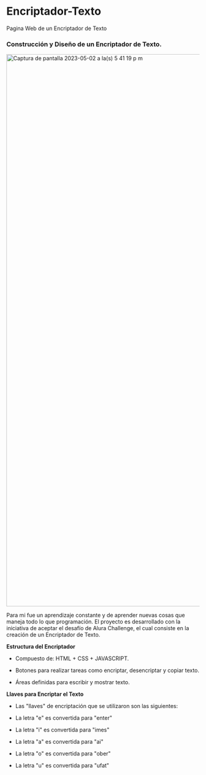 # Encriptador-Texto
Pagina Web de un Encriptador de Texto
### Construcción y Diseño de un Encriptador de Texto.

<img width="1440" alt="Captura de pantalla 2023-05-02 a la(s) 5 41 19 p m" src="https://user-images.githubusercontent.com/130389488/236062525-5fd8f65e-1d20-4d8e-a21c-fb489878030a.png">

Para mi fue un aprendizaje constante y de aprender nuevas cosas que maneja todo lo que programación. El proyecto es desarrollado con la iniciativa de aceptar el desafío de Alura Challenge, el cual consiste en la creación de un Encriptador de Texto.

**Estructura del Encriptador**

- Compuesto de: HTML + CSS + JAVASCRIPT.

- Botones para realizar tareas como encriptar, desencriptar y copiar texto.

- Áreas definidas para escribir y mostrar texto.

**Llaves para Encriptar el Texto**

- Las "llaves" de encriptación que se utilizaron son las siguientes:

- La letra "e" es convertida para "enter"

- La letra "i" es convertida para "imes"

- La letra "a" es convertida para "ai"

- La letra "o" es convertida para "ober"

- La letra "u" es convertida para "ufat"

